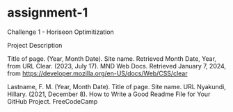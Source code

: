 # assignment-1
Challenge 1 - Horiseon Optimitization 

Project Description 

Title of page. (Year, Month Date). Site name. Retrieved Month Date, Year, from URL
Clear. (2023, July 17). MND Web Docs. Retrieved January 7, 2024, from https://developer.mozilla.org/en-US/docs/Web/CSS/clear

Lastname, F. M. (Year, Month Date). Title of page. Site name. URL
Nyakundi, Hillary. (2021, December 8). How to Write a Good Readme File for Your GitHub Project. FreeCodeCamp